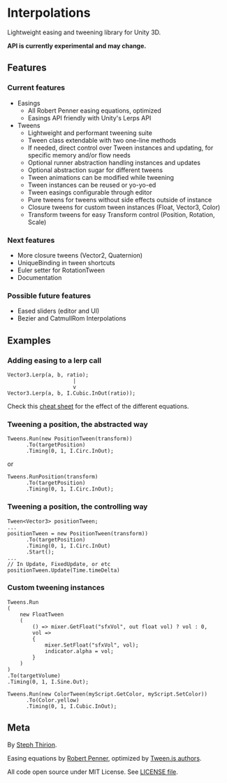 
# Interpolations

Lightweight easing and tweening library for Unity 3D.

**API is currently experimental and may change.**

## Features

### Current features

- Easings
    - All Robert Penner easing equations, optimized
    - Easings API friendly with Unity's Lerps API
- Tweens
    - Lightweight and performant tweening suite
    - Tween class extendable with two one-line methods 
    - If needed, direct control over Tween instances and updating, 
      for specific memory and/or flow needs
    - Optional runner abstraction handling instances and updates
    - Optional abstraction sugar for different tweens 
    - Tween animations can be modified while tweening
    - Tween instances can be reused or yo-yo-ed
    - Tween easings configurable through editor
    - Pure tweens for tweens without side effects outside of instance
    - Closure tweens for custom tween instances (Float, Vector3, Color)    
    - Transform tweens for easy Transform control (Position, Rotation, Scale)

### Next features

- More closure tweens (Vector2, Quaternion)
- UniqueBinding in tween shortcuts
- Euler setter for RotationTween
- Documentation

### Possible future features

- Eased sliders (editor and UI)
- Bezier and CatmullRom Interpolations

## Examples

### Adding easing to a lerp call

```
Vector3.Lerp(a, b, ratio);
                     |
                     v
Vector3.Lerp(a, b, I.Cubic.InOut(ratio));
```

Check this [cheat sheet](https://easings.net/en) for the effect of the different equations.

### Tweening a position, the abstracted way

```
Tweens.Run(new PositionTween(transform))
      .To(targetPosition)
      .Timing(0, 1, I.Circ.InOut);
```

or

```
Tweens.RunPosition(transform)
      .To(targetPosition)
      .Timing(0, 1, I.Circ.InOut);
```

### Tweening a position, the controlling way

```
Tween<Vector3> positionTween;
...
positionTween = new PositionTween(transform))
      .To(targetPosition)
      .Timing(0, 1, I.Circ.InOut)
      .Start();
...
// In Update, FixedUpdate, or etc
positionTween.Update(Time.timeDelta)

```

### Custom tweening instances

```
Tweens.Run
(
    new FloatTween
    (
        () => mixer.GetFloat("sfxVol", out float vol) ? vol : 0,
        vol =>
        {
            mixer.SetFloat("sfxVol", vol);
            indicator.alpha = vol;
        }
    )
)
.To(targetVolume)
.Timing(0, 1, I.Sine.Out);
```

```
Tweens.Run(new ColorTween(myScript.GetColor, myScript.SetColor))
      .To(Color.yellow)
      .Timing(0, 1, I.Cubic.InOut);
```

## Meta

By [Steph Thirion](http://trsp.net).

Easing equations by [Robert Penner](http://robertpenner.com/easing), optimized by [Tween.js authors](https://github.com/tweenjs/tween.js/).

All code open source under MIT License. See [LICENSE file](https://github.com/phest/interpolations/blob/master/LICENSE). 